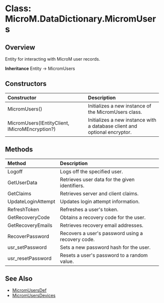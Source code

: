 ﻿# Class: MicroM.DataDictionary.MicromUsers
## Overview
Entity for interacting with MicroM user records.

**Inheritance**
Entity<MicromUsersDef> -> MicromUsers

## Constructors
| Constructor | Description |
|:------------|:-------------|
| MicromUsers() | Initializes a new instance of the MicromUsers class. |
| MicromUsers(IEntityClient, IMicroMEncryption?) | Initializes a new instance with a database client and optional encryptor. |

## Methods
| Method | Description |
|:------------|:-------------|
| Logoff | Logs off the specified user. |
| GetUserData | Retrieves user data for the given identifiers. |
| GetClaims | Retrieves server and client claims. |
| UpdateLoginAttempt | Updates login attempt information. |
| RefreshToken | Refreshes a user's token. |
| GetRecoveryCode | Obtains a recovery code for the user. |
| GetRecoveryEmails | Retrieves recovery email addresses. |
| RecoverPassword | Recovers a user's password using a recovery code. |
| usr_setPassword | Sets a new password hash for the user. |
| usr_resetPassword | Resets a user's password to a random value. |

## See Also
- [MicromUsersDef](../MicromUsersDef/index.md)
- [MicromUsersDevices](../MicromUsersDevices/index.md)


